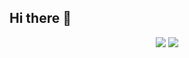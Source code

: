 ## Hi there 👋
<div align="center">
  <img src="https://github-readme-stats.vercel.app/api?username=zheng0116&show_icons=true&theme=transparent" />
  <img src="https://github-readme-stats.vercel.app/api/top-langs/?username=zheng0116&hide_title=true&hide_border=true&layout=compact&langs_count=6&text_color=000&icon_color=fff&bg_color=0,52fa5a,4dfcff,c64dff&theme=graywhite" />
</div>  
<!--
**zheng0116/zheng0116** is a ✨ _special_ ✨ repository because its `README.md` (this file) appears on your GitHub profile.      

Here are some ideas to get you started:

- 🔭 I’m currently working on ...
- 🌱 I’m currently learning ...
- 👯 I’m looking to collaborate on ...
- 🤔 I’m looking for help with ...
- 💬 Ask me about ...
- 📫 How to reach me: ...
- 😄 Pronouns: ...
- ⚡ Fun fact: ...
-->
